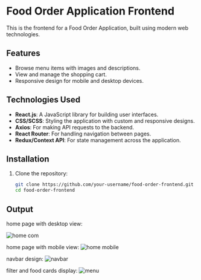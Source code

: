 # Food Order Application Frontend

This is the frontend for a Food Order Application, built using modern web technologies.

## Features

- Browse menu items with images and descriptions.
- View and manage the shopping cart.
- Responsive design for mobile and desktop devices.

## Technologies Used

- **React.js**: A JavaScript library for building user interfaces.
- **CSS/SCSS**: Styling the application with custom and responsive designs.
- **Axios**: For making API requests to the backend.
- **React Router**: For handling navigation between pages.
- **Redux/Context API**: For state management across the application.

## Installation

1. Clone the repository:

   ```bash
   git clone https://github.com/your-username/food-order-frontend.git
   cd food-order-frontend

## Output

home page with desktop view:

![home com](https://github.com/user-attachments/assets/7f19e05e-1d15-48af-924d-cd90a069804b)


home page with mobile view:
![home mobile](https://github.com/user-attachments/assets/44e8f4d1-4050-42ca-91bc-e7bda94cc506)


navbar design:
![navbar](https://github.com/user-attachments/assets/14447251-0991-4e29-bc07-d9f003f5630f)

filter and food cards display:
![menu](https://github.com/user-attachments/assets/354b2ebe-1d2d-47f5-808c-0c9fb16197a0)





